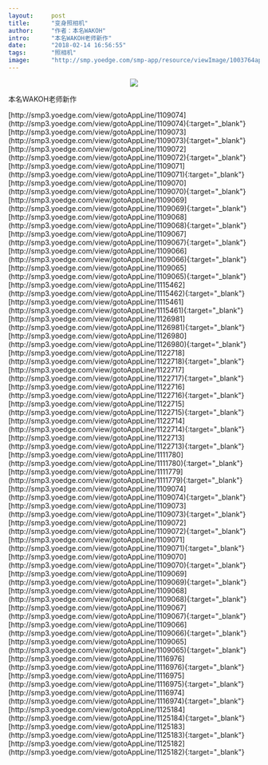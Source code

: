```yaml
---
layout:     post
title:      "变身照相机"
author:     "作者：本名WAKOH"
intro:      "本名WAKOH老师新作"
date:       "2018-02-14 16:56:55"
tags:       "照相机"
image:      "http://smp.yoedge.com/smp-app/resource/viewImage/1003764appline.png"
---
```

<div style="text-align: center">
<p><img src="http://smp.yoedge.com/smp-app/resource/viewImage/1003764appline.png"/></p>
</div>
<p class="post-meta">
<span>本名WAKOH老师新作</span>
</p>
[http://smp3.yoedge.com/view/gotoAppLine/1109074](http://smp3.yoedge.com/view/gotoAppLine/1109074){:target="_blank"}
[http://smp3.yoedge.com/view/gotoAppLine/1109073](http://smp3.yoedge.com/view/gotoAppLine/1109073){:target="_blank"}
[http://smp3.yoedge.com/view/gotoAppLine/1109072](http://smp3.yoedge.com/view/gotoAppLine/1109072){:target="_blank"}
[http://smp3.yoedge.com/view/gotoAppLine/1109071](http://smp3.yoedge.com/view/gotoAppLine/1109071){:target="_blank"}
[http://smp3.yoedge.com/view/gotoAppLine/1109070](http://smp3.yoedge.com/view/gotoAppLine/1109070){:target="_blank"}
[http://smp3.yoedge.com/view/gotoAppLine/1109069](http://smp3.yoedge.com/view/gotoAppLine/1109069){:target="_blank"}
[http://smp3.yoedge.com/view/gotoAppLine/1109068](http://smp3.yoedge.com/view/gotoAppLine/1109068){:target="_blank"}
[http://smp3.yoedge.com/view/gotoAppLine/1109067](http://smp3.yoedge.com/view/gotoAppLine/1109067){:target="_blank"}
[http://smp3.yoedge.com/view/gotoAppLine/1109066](http://smp3.yoedge.com/view/gotoAppLine/1109066){:target="_blank"}
[http://smp3.yoedge.com/view/gotoAppLine/1109065](http://smp3.yoedge.com/view/gotoAppLine/1109065){:target="_blank"}
[http://smp3.yoedge.com/view/gotoAppLine/1115462](http://smp3.yoedge.com/view/gotoAppLine/1115462){:target="_blank"}
[http://smp3.yoedge.com/view/gotoAppLine/1115461](http://smp3.yoedge.com/view/gotoAppLine/1115461){:target="_blank"}
[http://smp3.yoedge.com/view/gotoAppLine/1126981](http://smp3.yoedge.com/view/gotoAppLine/1126981){:target="_blank"}
[http://smp3.yoedge.com/view/gotoAppLine/1126980](http://smp3.yoedge.com/view/gotoAppLine/1126980){:target="_blank"}
[http://smp3.yoedge.com/view/gotoAppLine/1122718](http://smp3.yoedge.com/view/gotoAppLine/1122718){:target="_blank"}
[http://smp3.yoedge.com/view/gotoAppLine/1122717](http://smp3.yoedge.com/view/gotoAppLine/1122717){:target="_blank"}
[http://smp3.yoedge.com/view/gotoAppLine/1122716](http://smp3.yoedge.com/view/gotoAppLine/1122716){:target="_blank"}
[http://smp3.yoedge.com/view/gotoAppLine/1122715](http://smp3.yoedge.com/view/gotoAppLine/1122715){:target="_blank"}
[http://smp3.yoedge.com/view/gotoAppLine/1122714](http://smp3.yoedge.com/view/gotoAppLine/1122714){:target="_blank"}
[http://smp3.yoedge.com/view/gotoAppLine/1122713](http://smp3.yoedge.com/view/gotoAppLine/1122713){:target="_blank"}
[http://smp3.yoedge.com/view/gotoAppLine/1111780](http://smp3.yoedge.com/view/gotoAppLine/1111780){:target="_blank"}
[http://smp3.yoedge.com/view/gotoAppLine/1111779](http://smp3.yoedge.com/view/gotoAppLine/1111779){:target="_blank"}
[http://smp3.yoedge.com/view/gotoAppLine/1109074](http://smp3.yoedge.com/view/gotoAppLine/1109074){:target="_blank"}
[http://smp3.yoedge.com/view/gotoAppLine/1109073](http://smp3.yoedge.com/view/gotoAppLine/1109073){:target="_blank"}
[http://smp3.yoedge.com/view/gotoAppLine/1109072](http://smp3.yoedge.com/view/gotoAppLine/1109072){:target="_blank"}
[http://smp3.yoedge.com/view/gotoAppLine/1109071](http://smp3.yoedge.com/view/gotoAppLine/1109071){:target="_blank"}
[http://smp3.yoedge.com/view/gotoAppLine/1109070](http://smp3.yoedge.com/view/gotoAppLine/1109070){:target="_blank"}
[http://smp3.yoedge.com/view/gotoAppLine/1109069](http://smp3.yoedge.com/view/gotoAppLine/1109069){:target="_blank"}
[http://smp3.yoedge.com/view/gotoAppLine/1109068](http://smp3.yoedge.com/view/gotoAppLine/1109068){:target="_blank"}
[http://smp3.yoedge.com/view/gotoAppLine/1109067](http://smp3.yoedge.com/view/gotoAppLine/1109067){:target="_blank"}
[http://smp3.yoedge.com/view/gotoAppLine/1109066](http://smp3.yoedge.com/view/gotoAppLine/1109066){:target="_blank"}
[http://smp3.yoedge.com/view/gotoAppLine/1109065](http://smp3.yoedge.com/view/gotoAppLine/1109065){:target="_blank"}
[http://smp3.yoedge.com/view/gotoAppLine/1116976](http://smp3.yoedge.com/view/gotoAppLine/1116976){:target="_blank"}
[http://smp3.yoedge.com/view/gotoAppLine/1116975](http://smp3.yoedge.com/view/gotoAppLine/1116975){:target="_blank"}
[http://smp3.yoedge.com/view/gotoAppLine/1116974](http://smp3.yoedge.com/view/gotoAppLine/1116974){:target="_blank"}
[http://smp3.yoedge.com/view/gotoAppLine/1125184](http://smp3.yoedge.com/view/gotoAppLine/1125184){:target="_blank"}
[http://smp3.yoedge.com/view/gotoAppLine/1125183](http://smp3.yoedge.com/view/gotoAppLine/1125183){:target="_blank"}
[http://smp3.yoedge.com/view/gotoAppLine/1125182](http://smp3.yoedge.com/view/gotoAppLine/1125182){:target="_blank"}


